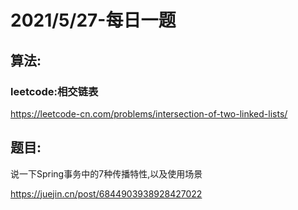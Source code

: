 # 2021/5/27-每日一题

## 算法:
### leetcode:相交链表
https://leetcode-cn.com/problems/intersection-of-two-linked-lists/

## 题目:
说一下Spring事务中的7种传播特性,以及使用场景



https://juejin.cn/post/6844903938928427022